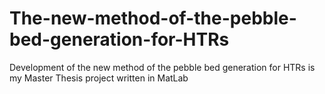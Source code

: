 # The-new-method-of-the-pebble-bed-generation-for-HTRs
Development of the new method of the pebble bed generation for HTRs is my Master Thesis project written in MatLab
